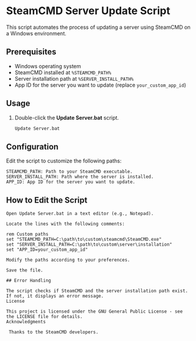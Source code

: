 # SteamCMD Server Update Script

This script automates the process of updating a server using SteamCMD on a Windows environment.

## Prerequisites

- Windows operating system
- SteamCMD installed at `%STEAMCMD_PATH%`
- Server installation path at `%SERVER_INSTALL_PATH%`
- App ID for the server you want to update (replace `your_custom_app_id`)

## Usage

1. Double-click the **Update Server.bat** script.

   ```bash
   Update Server.bat

## Configuration

Edit the script to customize the following paths:

    STEAMCMD_PATH: Path to your SteamCMD executable.
    SERVER_INSTALL_PATH: Path where the server is installed.
    APP_ID: App ID for the server you want to update.

## How to Edit the Script

    Open Update Server.bat in a text editor (e.g., Notepad).

    Locate the lines with the following comments:

   ```batch
   rem Custom paths
   set "STEAMCMD_PATH=C:\path\to\custom\steamcmd\SteamCMD.exe"
   set "SERVER_INSTALL_PATH=C:\path\to\custom\server\installation"
   set "APP_ID=your_custom_app_id"

Modify the paths according to your preferences.

Save the file.

## Error Handling

The script checks if SteamCMD and the server installation path exist. If not, it displays an error message.
License

This project is licensed under the GNU General Public License - see the LICENSE file for details.
Acknowledgments

    Thanks to the SteamCMD developers.